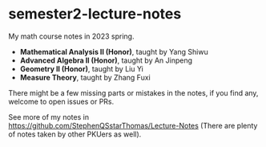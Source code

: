 # semester2-lecture-notes
My math course notes in 2023 spring.
- **Mathematical Analysis II (Honor)**,
  taught by Yang Shiwu
- **Advanced Algebra II (Honor)**,
  taught by An Jinpeng
- **Geometry II (Honor)**,
	taught by Liu Yi
- **Measure Theory**,
  taught by Zhang Fuxi

There might be a few missing parts or mistakes in the notes,
if you find any, welcome to open issues or PRs.

See more of my notes in https://github.com/StephenQSstarThomas/Lecture-Notes
(There are plenty of notes taken by other PKUers as well).
